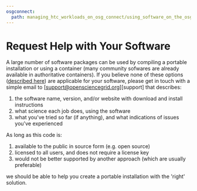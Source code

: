 ```yaml
---
osgconnect:
  path: managing_htc_workloads_on_osg_connect/using_software_on_the_osg/software-request.md
---
```


Request Help with Your Software 
====================================

A large number of software packages can be used by compiling a portable installation or using a container 
(many community sofwares are already available in authoritative containers).  If you believe none of
these options ([described here](../../../managing_htc_workloads_on_osg_connect/using_software_on_the_osg/software-overview/)) are applicable for your software, please get in touch with a simple email to
[support@opensciencegrid.org][support] that describes:
1. the software name, version, and/or website with download and install instructions
2. what science each job does, using the software
3. what you've tried so far (if anything), and what indications of issues you've experienced

As long as this code is:

1. available to the public in source form (e.g. open source)
2. licensed to all users, and does not require a license key
3. would not be better supported by another approach (which are usually preferable)

we should be able to help you create a portable installation with the 'right' solution.